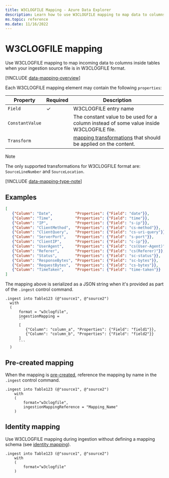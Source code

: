 ```yaml
---
title: W3CLOGFILE Mapping - Azure Data Explorer
description: Learn how to use W3CLOGFILE mapping to map data to columns inside tables upon ingestion.
ms.topic: reference
ms.date: 11/16/2022
---
```


# W3CLOGFILE mapping

Use W3CLOGFILE mapping to map incoming data to columns inside tables when your ingestion source file is in W3CLOGFILE format.

[!INCLUDE [data-mapping-overview](../../includes/data-mapping-overview.md)]

Each W3CLOGFILE mapping element may contain the following `properties`:

|Property|Required|Description|
|--|--|--|
|`Field`| &check; | W3CLOGFILE entry name|
|`ConstantValue`| | The constant value to be used for a column instead of some value inside W3CLOGFILE file.|
|`Transform`| | [mapping transformations](mappings.md#mapping-transformations) that should be applied on the content.|

> [!NOTE]
> The only supported transformations for W3CLOGFILE format are: `SourceLineNumber` and `SourceLocation`.

[!INCLUDE [data-mapping-type-note](../../includes/data-mapping-type-note.md)]

## Examples

```json
[
   {"Column": "Date",          "Properties": {"Field": "date"}},
   {"Column": "Time",          "Properties": {"Field": "time"}},
   {"Column": "IP",            "Properties": {"Field": "s-ip"}},
   {"Column": "ClientMethod",  "Properties": {"Field": "cs-method"}},
   {"Column": "ClientQuery",   "Properties": {"Field": "cs-uri-query"}},
   {"Column": "ServerPort",    "Properties": {"Field": "s-port"}},
   {"Column": "ClientIP",      "Properties": {"Field": "c-ip"}},
   {"Column": "UserAgent",     "Properties": {"Field": "cs(User-Agent)"}},
   {"Column": "Referer",       "Properties": {"Field": "cs(Referer)"}},
   {"Column": "Status",        "Properties": {"Field": "sc-status"}},
   {"Column": "ResponseBytes", "Properties": {"Field": "sc-bytes"}},
   {"Column": "RequestBytes",  "Properties": {"Field": "cs-bytes"}},
   {"Column": "TimeTaken",     "Properties": {"Field": "time-taken"}}
]
```

The mapping above is serialized as a JSON string when it's provided as part of the `.ingest` control command.

````kusto
.ingest into Table123 (@"source1", @"source2")
  with
  (
      format = "w3clogfile",
      ingestionMapping =
      ```
      [
         {"Column": "column_a", "Properties": {"Field": "field1"}},
         {"Column": "column_b", "Properties": {"Field": "field2"}}
      ]
      ```
  )
````

## Pre-created mapping

When the mapping is [pre-created](create-ingestion-mapping-command.md), reference the mapping by name in the `.ingest` control command.

```kusto
.ingest into Table123 (@"source1", @"source2")
    with
    (
        format="w3clogfile",
        ingestionMappingReference = "Mapping_Name"
    )
```

## Identity mapping

Use W3CLOGFILE mapping during ingestion without defining a mapping schema (see [identity mapping](mappings.md#identity-mapping)).

```kusto
.ingest into Table123 (@"source1", @"source2")
    with
    (
        format="w3clogfile"
    )
```

